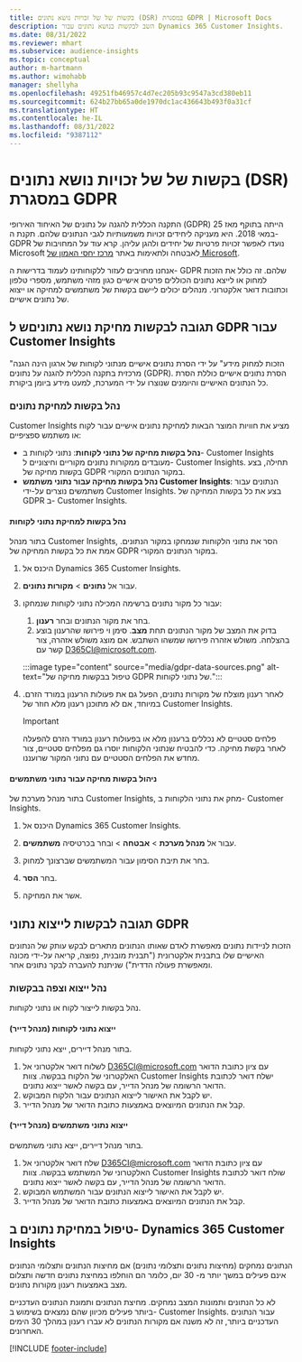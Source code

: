 ```yaml
---
title: בקשות של של זכויות נושא נתונים (DSR) במסגרת GDPR | Microsoft Docs
description: השב לבקשות בנושא נתונים עבור Dynamics 365 Customer Insights.
ms.date: 08/31/2022
ms.reviewer: mhart
ms.subservice: audience-insights
ms.topic: conceptual
author: m-hartmann
ms.author: wimohabb
manager: shellyha
ms.openlocfilehash: 49251fb46957c4d7ec205b93c9547a3cd380eb11
ms.sourcegitcommit: 624b27bb65a0de1970dc1ac436643b493f0a31cf
ms.translationtype: HT
ms.contentlocale: he-IL
ms.lasthandoff: 08/31/2022
ms.locfileid: "9387112"
---
```

# <a name="data-subject-rights-dsr-requests-under-gdpr"></a>בקשות של של זכויות נושא נתונים (DSR) במסגרת GDPR

התקנה הכללית להגנה על נתונים של האיחוד האירופי (GDPR) הייתה בתוקף מאז 25 במאי 2018. היא מעניקה ליחידים זכויות משמעותיות לגבי הנתונים שלהם. תקנת ה- GDPR נועדו לאפשר זכויות פרטיות של יחידים ולהגן עליהן. קרא עוד על המחויבות של Microsoft לאבטחה ולתאימות באתר [מרכז יחסי האמון של Microsoft](https://www.microsoft.com/trust-center).

אנחנו מחויבים לעזור ללקוחותינו לעמוד בדרישות ה- GDPR שלהם. זה כולל את הזכות למחוק או לייצא נתונים הכוללים פרטים אישיים כגון מזהי משתמש, מספרי טלפון וכתובות דואר אלקטרוני. מנהלים יכולים ליישם בקשות של משתמשים למחיקה או ייצוא של נתונים אישיים.

## <a name="responding-to-gdpr-data-subject-delete-requests-for-customer-insights"></a>תגובה לבקשות מחיקת נושא נתוניםש ל GDPR עבור Customer Insights

"הזכות למחוק מידע" על ידי הסרת נתונים אישיים מנתוני לקוחות של ארגון הינה הגנה מרכזית בתקנה הכללית להגנה על נתונים (GDPR). הסרת נתונים אישיים כוללת הסרת כל הנתונים האישיים והיומנים שנוצרו על ידי המערכת, למעט מידע ביומן ביקורת.

### <a name="manage-data-subject-delete-requests"></a>נהל בקשות למחיקת נתונים

Customer Insights מציע את חוויות המוצר הבאות למחיקת נתונים אישיים עבור לקוח או משתמש ספציפיים:

- **נהל בקשות מחיקה של נתוני לקוחות**: נתוני לקוחות ב- Customer Insights מעובדים ממקורות נתונים מקוריים וחיצוניים ל- Customer Insights. תחילה, בצע בקשות מחיקה של GDPR במקור הנתונים המקורי.
- **נהל בקשות מחיקה עבור נתוני משתמש Customer Insights**: הנתונים עבור משתמשים נוצרים על-ידי Customer Insights. בצע את כל בקשות המחיקה של GDPR ב- Customer Insights.

#### <a name="manage-requests-to-delete-customer-data"></a>נהל בקשות למחיקת נתוני לקוחות

בתור מנהל Customer Insights, הסר את נתוני הלקוחות שנמחקו במקור הנתונים. אמת את כל בקשות המחיקה של GDPR במקור הנתונים המקורי.

1. היכנס אל Dynamics 365 Customer Insights.

1. עבור אל **נתונים** > **מקורות נתונים**.

1. עבור כל מקור נתונים ברשימה המכילה נתוני לקוחות שנמחקו:
   1. בחר את מקור הנתונים ובחר **רענון**.
   1. בדוק את המצב של מקור הנתונים תחת **מצב**. סימן וי פירושו שהרענון בוצע בהצלחה. משולש אזהרה פירושו שמשהו השתבש. אם מוצג משולש אזהרה, צור קשר עם D365CI@microsoft.com.

   :::image type="content" source="media/gdpr-data-sources.png" alt-text="טיפול בבקשות מחיקה של GDPR של נתוני לקוחות.":::

1. לאחר רענון מוצלח של מקורות נתונים, הפעל גם את פעולות הרענון במורד הזרם. במיוחד, אם לא מתוכנן רענון מלא חוזר של Customer Insights.

   > [!IMPORTANT]
   > פלחים סטטיים לא נכללים ברענון מלא או בפעולות רענון במורד הזרם להפעלה לאחר בקשת מחיקה. כדי להבטיח שנתוני הלקוחות יוסרו גם מפלחים סטטיים, צור מחדש את הפלחים הסטטיים עם נתוני המקור שרועננו.

#### <a name="manage-delete-requests-for-user-data"></a>ניהול בקשות מחיקה עבור נתוני משתמשים

בתור מנהל מערכת של Customer Insights, מחק את נתוני הלקוחות ב- Customer Insights.

1. היכנס אל Dynamics 365 Customer Insights.

1. עבור אל **מנהל מערכת** > **אבטחה** > ובחר בכרטיסיה **משתמשים**.

1. בחר את תיבת הסימון עבור המשתמשים שברצונך למחוק.

1. בחר **הסר**.

1. אשר את המחיקה.

## <a name="responding-to-gdpr-data-subject-export-requests"></a>תגובה לבקשות לייצוא נתוני GDPR

הזכות לניידות נתונים מאפשרת לאדם שאותו הנתונים מתארים לבקש עותק של הנתונים האישיים שלו בתבנית אלקטרונית ("תבנית מובנית, נפוצה, קריאה על-ידי מכונה ומאפשרת פעולה הדדית") שניתנת להעברה לבקר נתונים אחר.

### <a name="manage-export-and-view-requests"></a>נהל ייצוא וצפה בבקשות

נהל בקשות לייצור לקוח או נתוני לקוחות.

#### <a name="export-customer-data-tenant-admin"></a>ייצוא נתוני לקוחות (מנהל דייר)

בתור מנהל דיירים, ייצא נתוני לקוחות.

1. לשלוח דואר אלקטרוני אל D365CI@microsoft.com עם ציון כתובת הדואר האלקטרוני של הלקוח בבקשה. צוות Customer Insights ישלח דואר לכתובת הדואר הרשומה של מנהל הדייר, עם בקשה לאשר ייצוא נתונים.
2. יש לקבל את האישור לייצוא הנתונים עבור הלקוח המבוקש.
3. קבל את הנתונים המיוצאים באמצעות כתובת הדואר של מנהל הדייר.

#### <a name="export-user-data-tenant-admin"></a>ייצוא נתוני משתמשים (מנהל דייר)

בתור מנהל דיירים, ייצא נתוני משתמשים.

1. שלח דואר אלקטרוני אל D365CI@microsoft.com עם ציון כתובת הדואר האלקטרוני של המשתמש בבקשה. צוות Customer Insights שולח דואר לכתובת הדואר הרשומה של מנהל הדייר, עם בקשה לאשר ייצוא נתונים.
1. יש לקבל את האישור לייצוא הנתונים עבור המשתמש המבוקש.
1. קבל את הנתונים המיוצאים באמצעות כתובת הדואר של מנהל הדייר.

## <a name="data-deletion-handling-in-dynamics-365-customer-insights"></a>טיפול במחיקת נתונים ב- Dynamics 365 Customer Insights

הנתונים נמחקים (מחיצות נתונים ותצלומי נתונים) אם מחיצות הנתונים ותצלומי הנתונים אינם פעילים במשך יותר מ- 30 יום, כלומר הם הוחלפו במחיצת נתונים חדשה ותצלום מצב באמצעות רענון מקורות נתונים.

לא כל הנתונים ותמונות המצב נמחקים. מחיצת הנתונים ותמונת הנתונים העדכניים ביותר פעילים מכיוון שהם נמצאים בשימוש ב- Customer Insights. עבור הנתונים העדכניים ביותר, זה לא משנה אם מקורות הנתונים לא עברו רענון במהלך 30 הימים האחרונים.

[!INCLUDE [footer-include](includes/footer-banner.md)]
